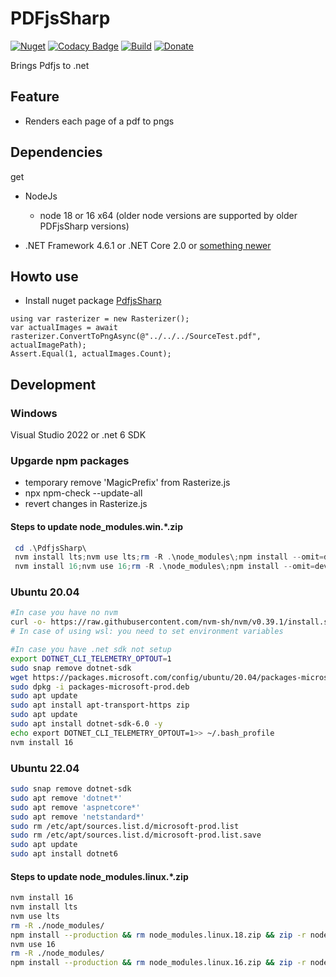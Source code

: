# PDFjsSharp

[![Nuget](https://img.shields.io/nuget/v/Codeuctivity.PdfjsSharp.svg)](https://www.nuget.org/packages/Codeuctivity.PdfjsSharp/) [![Codacy Badge](https://app.codacy.com/project/badge/Grade/c417a8e923da45ed90c302c4a23528ea)](https://www.codacy.com/gh/Codeuctivity/PdfjsSharp?utm_source=github.com&utm_medium=referral&utm_content=Codeuctivity/PdfjsSharp&utm_campaign=Badge_Grade) [![Build](https://github.com/Codeuctivity/PdfjsSharp/actions/workflows/dotnet.yml/badge.svg)](https://github.com/Codeuctivity/PdfjsSharp/actions/workflows/dotnet.yml) [![Donate](https://img.shields.io/static/v1?label=Paypal&message=Donate&color=informational)](https://www.paypal.com/donate?hosted_button_id=7M7UFMMRTS7UE)

Brings Pdfjs to .net

## Feature

- Renders each page of a pdf to pngs

## Dependencies

get

- NodeJs
  - node 18 or 16 x64 (older node versions are supported by older PDFjsSharp versions)

- .NET Framework 4.6.1 or .NET Core 2.0 or [something newer](https://github.com/dotnet/standard/blob/master/docs/versions/netstandard2.0.md)

## Howto use

- Install nuget package [PdfjsSharp](https://www.nuget.org/packages/Codeuctivity.PdfjsSharp/)

```Csharp
using var rasterizer = new Rasterizer();
var actualImages = await rasterizer.ConvertToPngAsync(@"../../../SourceTest.pdf", actualImagePath);
Assert.Equal(1, actualImages.Count);
```

## Development

### Windows

Visual Studio 2022 or .net 6 SDK

### Upgarde npm packages

- temporary remove 'MagicPrefix' from Rasterize.js
- npx npm-check --update-all
- revert changes in Rasterize.js

#### Steps to update node_modules.win.\*.zip

```Powershell
 cd .\PdfjsSharp\
 nvm install lts;nvm use lts;rm -R .\node_modules\;npm install --omit=dev;rm .\node_modules.win.18.zip;Compress-Archive -LiteralPath .\node_modules\ -DestinationPath .\node_modules.win.18.zip
 nvm install 16;nvm use 16;rm -R .\node_modules\;npm install --omit=dev;rm .\node_modules.win.16.zip;Compress-Archive -LiteralPath .\node_modules\ -DestinationPath .\node_modules.win.16.zip
```

### Ubuntu 20.04

```bash
#In case you have no nvm
curl -o- https://raw.githubusercontent.com/nvm-sh/nvm/v0.39.1/install.sh | bash && exit
# In case of using wsl: you need to set environment variables

#In case you have .net sdk not setup
export DOTNET_CLI_TELEMETRY_OPTOUT=1
sudo snap remove dotnet-sdk
wget https://packages.microsoft.com/config/ubuntu/20.04/packages-microsoft-prod.deb -O packages-microsoft-prod.deb
sudo dpkg -i packages-microsoft-prod.deb
sudo apt update
sudo apt install apt-transport-https zip
sudo apt update
sudo apt install dotnet-sdk-6.0 -y
echo export DOTNET_CLI_TELEMETRY_OPTOUT=1>> ~/.bash_profile
nvm install 16
```

### Ubuntu 22.04

```bash
sudo snap remove dotnet-sdk
sudo apt remove 'dotnet*'
sudo apt remove 'aspnetcore*'
sudo apt remove 'netstandard*'
sudo rm /etc/apt/sources.list.d/microsoft-prod.list
sudo rm /etc/apt/sources.list.d/microsoft-prod.list.save
sudo apt update
sudo apt install dotnet6
```

#### Steps to update node_modules.linux.\*.zip

```bash
nvm install 16
nvm install lts
nvm use lts
rm -R ./node_modules/ 
npm install --production && rm node_modules.linux.18.zip && zip -r node_modules.linux.18.zip node_modules
nvm use 16
rm -R ./node_modules/ 
npm install --production && rm node_modules.linux.16.zip && zip -r node_modules.linux.16.zip node_modules
```
